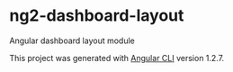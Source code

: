 # ng2-dashboard-layout
Angular dashboard layout module

This project was generated with [Angular CLI](https://github.com/angular/angular-cli) version 1.2.7.
